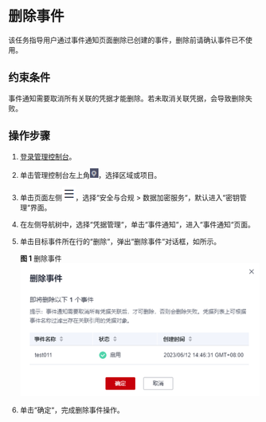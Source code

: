 # 删除事件<a name="dew_01_2012"></a>

该任务指导用户通过事件通知页面删除已创建的事件，删除前请确认事件已不使用。

## 约束条件<a name="section144724542127"></a>

事件通知需要取消所有关联的凭据才能删除。若未取消关联凭据，会导致删除失败。

## 操作步骤<a name="section1465516911113"></a>

1.  [登录管理控制台](https://console.huaweicloud.com)。
2.  单击管理控制台左上角![](figures/icon_region-4.png)，选择区域或项目。
3.  单击页面左侧![](figures/icon-servicelist-5.png)，选择“安全与合规  \>  数据加密服务“，默认进入“密钥管理“界面。
4.  在左侧导航树中，选择“凭据管理“，单击“事件通知“，进入“事件通知“页面。
5.  单击目标事件所在行的“删除“，弹出“删除事件“对话框，如所示。

    **图 1**  删除事件<a name="fig32531045101517"></a>  
    ![](figures/删除事件.png "删除事件")

6.  单击“确定“，完成删除事件操作。

